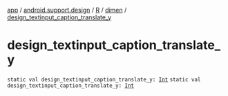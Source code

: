 [app](../../../index.md) / [android.support.design](../../index.md) / [R](../index.md) / [dimen](index.md) / [design_textinput_caption_translate_y](./design_textinput_caption_translate_y.md)

# design_textinput_caption_translate_y

`static val design_textinput_caption_translate_y: `[`Int`](https://kotlinlang.org/api/latest/jvm/stdlib/kotlin/-int/index.html)
`static val design_textinput_caption_translate_y: `[`Int`](https://kotlinlang.org/api/latest/jvm/stdlib/kotlin/-int/index.html)